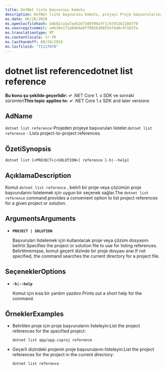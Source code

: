 ```yaml
---
title: DotNet liste başvurusu komutu
description: DotNet liste başvurusu komutu, projeyi Proje başvurularına göre listelemek için kullanışlı bir seçenek sağlar.
ms.date: 06/26/2019
ms.openlocfilehash: b4b82ca1e7aeb2b73d9f99aff1c97452b2166770
ms.sourcegitcommit: a4b10e1f2a8bb4e8ff902630855474a0c4f1b37a
ms.translationtype: MT
ms.contentlocale: tr-TR
ms.lasthandoff: 09/19/2019
ms.locfileid: "71117670"
---
```

# <a name="dotnet-list-reference"></a><span data-ttu-id="f1755-103">dotnet list reference</span><span class="sxs-lookup"><span data-stu-id="f1755-103">dotnet list reference</span></span>

<span data-ttu-id="f1755-104">**Bu konu şu şekilde geçerlidir: ✓** .NET Core 1. x SDK ve sonraki sürümleri</span><span class="sxs-lookup"><span data-stu-id="f1755-104">**This topic applies to: ✓** .NET Core 1.x SDK and later versions</span></span>

<!-- todo: uncomment when all CLI commands are reviewed
[!INCLUDE [topic-appliesto-net-core-all](../../../includes/topic-appliesto-net-core-all.md)]
-->

## <a name="name"></a><span data-ttu-id="f1755-105">Ad</span><span class="sxs-lookup"><span data-stu-id="f1755-105">Name</span></span>

<span data-ttu-id="f1755-106">`dotnet list reference`-Projeden projeye başvuruları listeler.</span><span class="sxs-lookup"><span data-stu-id="f1755-106">`dotnet list reference` - Lists project-to-project references.</span></span>

## <a name="synopsis"></a><span data-ttu-id="f1755-107">Özeti</span><span class="sxs-lookup"><span data-stu-id="f1755-107">Synopsis</span></span>

`dotnet list [<PROJECT>|<SOLUTION>] reference [-h|--help]`

## <a name="description"></a><span data-ttu-id="f1755-108">Açıklama</span><span class="sxs-lookup"><span data-stu-id="f1755-108">Description</span></span>

<span data-ttu-id="f1755-109">Komut `dotnet list reference` , belirli bir proje veya çözümün proje başvurularını listelemek için uygun bir seçenek sağlar.</span><span class="sxs-lookup"><span data-stu-id="f1755-109">The `dotnet list reference` command provides a convenient option to list project references for a given project or solution.</span></span>

## <a name="arguments"></a><span data-ttu-id="f1755-110">Arguments</span><span class="sxs-lookup"><span data-stu-id="f1755-110">Arguments</span></span>

* **`PROJECT | SOLUTION`**

  <span data-ttu-id="f1755-111">Başvuruları listelemek için kullanılacak proje veya çözüm dosyasını belirtir.</span><span class="sxs-lookup"><span data-stu-id="f1755-111">Specifies the project or solution file to use for listing references.</span></span> <span data-ttu-id="f1755-112">Belirtilmemişse, komut geçerli dizinde bir proje dosyası arar.</span><span class="sxs-lookup"><span data-stu-id="f1755-112">If not specified, the command searches the current directory for a project file.</span></span>

## <a name="options"></a><span data-ttu-id="f1755-113">Seçenekler</span><span class="sxs-lookup"><span data-stu-id="f1755-113">Options</span></span>

* **`-h|--help`**

  <span data-ttu-id="f1755-114">Komut için kısa bir yardım yazdırır.</span><span class="sxs-lookup"><span data-stu-id="f1755-114">Prints out a short help for the command.</span></span>

## <a name="examples"></a><span data-ttu-id="f1755-115">Örnekler</span><span class="sxs-lookup"><span data-stu-id="f1755-115">Examples</span></span>

* <span data-ttu-id="f1755-116">Belirtilen proje için proje başvurularını listeleyin:</span><span class="sxs-lookup"><span data-stu-id="f1755-116">List the project references for the specified project:</span></span>

  ```dotnetcli
  dotnet list app/app.csproj reference
  ```

* <span data-ttu-id="f1755-117">Geçerli dizindeki projenin proje başvurularını listeleyin:</span><span class="sxs-lookup"><span data-stu-id="f1755-117">List the project references for the project in the current directory:</span></span>

  ```dotnetcli
  dotnet list reference
  ```
